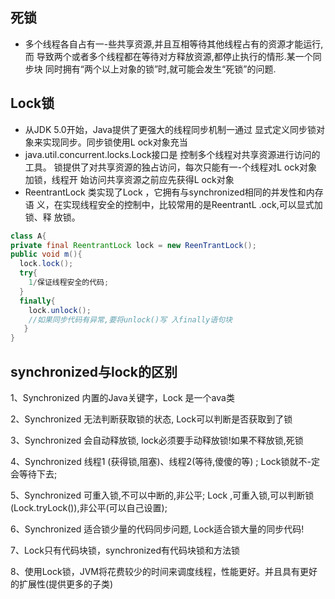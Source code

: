 ## 死锁
* 多个线程各自占有一-些共享资源,并且互相等待其他线程占有的资源才能运行,而
导致两个或者多个线程都在等待对方释放资源,都停止执行的情形.某一个同步块
同时拥有“两个以上对象的锁”时,就可能会发生“死锁”的问题.

## Lock锁
* 从JDK 5.0开始，Java提供了更强大的线程同步机制一通过 显式定义同步锁对
象来实现同步。同步锁使用L ock对象充当
* java.util.concurrent.locks.Lock接口是 控制多个线程对共享资源进行访问的工具。
锁提供了对共享资源的独占访问，每次只能有一-个线程对L ock对象加锁，线程开
始访问共享资源之前应先获得L ock对象
* ReentrantLock 类实现了Lock ，它拥有与synchronized相同的并发性和内存语
义，在实现线程安全的控制中，比较常用的是ReentrantL .ock,可以显式加锁、释
放锁。
```java
class A{
private final ReentrantLock lock = new ReenTrantLock();
public void m(){
  lock.lock();
  try{
    1/保证线程安全的代码;
  }
  finally{
    lock.unlock();
    //如果同步代码有异常,要将unlock()写 入finally语句块
   }
}
```
## synchronized与lock的区别
1、Synchronized 内置的Java关键字，Lock 是一个ava类

2、Synchronized 无法判断获取锁的状态, Lock可以判断是否获取到了锁

3、Synchronized 会自动释放锁, lock必须要手动释放锁!如果不释放锁,死锁

4、Synchronized 线程1 (获得锁,阻塞)、线程2(等待,傻傻的等) ; Lock锁就不-定会等待下去;

5、Synchronized 可重入锁,不可以中断的,非公平; Lock ,可重入锁,可以判断锁(Lock.tryLock()),非公平(可以自己设置);

6、Synchronized 适合锁少量的代码同步问题, Lock适合锁大量的同步代码!

7、Lock只有代码块锁，synchronized有代码块锁和方法锁

8、使用Lock锁，JVM将花费较少的时间来调度线程，性能更好。并且具有更好的扩展性(提供更多的子类)
